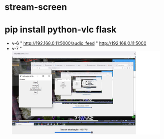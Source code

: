 # stream-screen
# pip install python-vlc flask

* v-6
" http://192.168.0.11:5000/audio_feed
" http://192.168.0.11:5000
* v-7
"
![Texto alternativo](https://github.com/0joseDark/stream-screen/blob/main/image/stream.jpg)
